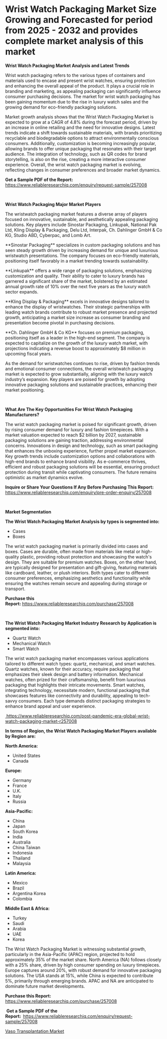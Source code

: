 <p><h1>Wrist Watch Packaging Market Size Growing and Forecasted for period from 2025 - 2032 and provides complete market analysis of this market</h1></p><p><strong>Wrist Watch Packaging Market Analysis and Latest Trends</strong></p>
<p><p>Wrist watch packaging refers to the various types of containers and materials used to encase and present wrist watches, ensuring protection and enhancing the overall appeal of the product. It plays a crucial role in branding and marketing, as appealing packaging can significantly influence consumer purchasing decisions. The market for wrist watch packaging has been gaining momentum due to the rise in luxury watch sales and the growing demand for eco-friendly packaging solutions.</p><p>Market growth analysis shows that the Wrist Watch Packaging Market is expected to grow at a CAGR of 4.8% during the forecast period, driven by an increase in online retailing and the need for innovative designs. Latest trends indicate a shift towards sustainable materials, with brands prioritizing recyclable and biodegradable options to attract environmentally conscious consumers. Additionally, customization is becoming increasingly popular, allowing brands to offer unique packaging that resonates with their target audience. The integration of technology, such as QR codes for brand storytelling, is also on the rise, creating a more interactive consumer experience. Overall, the wrist watch packaging market is evolving, reflecting changes in consumer preferences and broader market dynamics.</p></p>
<p><strong>Get a Sample PDF of the Report:&nbsp;</strong> <a href="https://www.reliableresearchiq.com/enquiry/request-sample/257008?utm_campaign=2324&utm_medium=2&utm_source=Github&utm_content=ia&utm_term=30032025&utm_id=wrist-watch-packaging">https://www.reliableresearchiq.com/enquiry/request-sample/257008</a></p>
<p>&nbsp;</p>
<p><strong>Wrist Watch Packaging Major Market Players</strong></p>
<p><p>The wristwatch packaging market features a diverse array of players focused on innovative, sustainable, and aesthetically appealing packaging solutions. Key players include Sinostar Packaging, Linkupak, National Pak Ltd, Kling Display & Packaging, Delu Ltd, Interpak, Ch. Dahlinger GmbH & Co KG, Studio ABD, Cyberpac, and Lomb Art.</p><p>**Sinostar Packaging** specializes in custom packaging solutions and has seen steady growth driven by increasing demand for unique and luxurious wristwatch presentations. The company focuses on eco-friendly materials, positioning itself favorably in a market trending towards sustainability.</p><p>**Linkupak** offers a wide range of packaging solutions, emphasizing customization and quality. Their ability to cater to luxury brands has garnered a significant share of the market, bolstered by an estimated annual growth rate of 10% over the next five years as the luxury watch sector expands.</p><p>**Kling Display & Packaging** excels in innovative designs tailored to enhance the display of wristwatches. Their strategic partnerships with leading watch brands contribute to robust market presence and projected growth, anticipating a market size increase as consumer branding and presentation become pivotal in purchasing decisions.</p><p>**Ch. Dahlinger GmbH & Co KG** focuses on premium packaging, positioning itself as a leader in the high-end segment. The company is expected to capitalize on the growth of the luxury watch market, with projections indicating a revenue boost to approximately $8 million in upcoming fiscal years.</p><p>As the demand for wristwatches continues to rise, driven by fashion trends and emotional consumer connections, the overall wristwatch packaging market is expected to grow substantially, aligning with the luxury watch industry’s expansion. Key players are poised for growth by adopting innovative packaging solutions and sustainable practices, enhancing their market positioning.</p></p>
<p>&nbsp;</p>
<p><strong>What Are The Key Opportunities For Wrist Watch Packaging Manufacturers?</strong></p>
<p><p>The wrist watch packaging market is poised for significant growth, driven by rising consumer demand for luxury and fashion timepieces. With a market valuation expected to reach $2 billion by 2027, sustainable packaging solutions are gaining traction, addressing environmental concerns. Innovations in design and technology, such as smart packaging that enhances the unboxing experience, further propel market expansion. Key growth trends include customization options and collaborations with high-end brands to enhance brand visibility. As e-commerce thrives, efficient and robust packaging solutions will be essential, ensuring product protection during transit while captivating consumers. The future remains optimistic as market dynamics evolve.</p></p>
<p><strong>Inquire or Share Your Questions If Any Before Purchasing This Report:</strong> <a href="https://www.reliableresearchiq.com/enquiry/pre-order-enquiry/257008?utm_campaign=2324&utm_medium=2&utm_source=Github&utm_content=ia&utm_term=30032025&utm_id=wrist-watch-packaging">https://www.reliableresearchiq.com/enquiry/pre-order-enquiry/257008</a></p>
<p>&nbsp;</p>
<p><strong>Market Segmentation</strong></p>
<p><strong>The Wrist Watch Packaging Market Analysis by types is segmented into:</strong></p>
<p><ul><li>Cases</li><li>Boxes</li></ul></p>
<p><p>The wrist watch packaging market is primarily divided into cases and boxes. Cases are durable, often made from materials like metal or high-quality plastic, providing robust protection and showcasing the watch's design. They are suitable for premium watches. Boxes, on the other hand, are typically designed for presentation and gift-giving, featuring materials like cardboard, leather, or plush interiors. Both types cater to different consumer preferences, emphasizing aesthetics and functionality while ensuring the watches remain secure and appealing during storage or transport.</p></p>
<p><strong>Purchase this Report:&nbsp;</strong><a href="https://www.reliableresearchiq.com/purchase/257008?utm_campaign=2324&utm_medium=2&utm_source=Github&utm_content=ia&utm_term=30032025&utm_id=wrist-watch-packaging">https://www.reliableresearchiq.com/purchase/257008</a></p>
<p>&nbsp;</p>
<p><strong>The Wrist Watch Packaging Market Industry Research by Application is segmented into:</strong></p>
<p><ul><li>Quartz Watch</li><li>Mechanical Watch</li><li>Smart Watch</li></ul></p>
<p><p>The wrist watch packaging market encompasses various applications tailored to different watch types: quartz, mechanical, and smart watches. Quartz watches, known for their accuracy, require packaging that emphasizes their sleek design and battery information. Mechanical watches, often prized for their craftsmanship, benefit from luxurious packaging that highlights their intricate movements. Smart watches, integrating technology, necessitate modern, functional packaging that showcases features like connectivity and durability, appealing to tech-savvy consumers. Each type demands distinct packaging strategies to enhance brand appeal and user experience.</p></p>
<p><a href="https://www.reliableresearchiq.com/post-pandemic-era-global-wrist-watch-packaging-market-r257008?utm_campaign=2324&utm_medium=2&utm_source=Github&utm_content=ia&utm_term=30032025&utm_id=wrist-watch-packaging">&nbsp;https://www.reliableresearchiq.com/post-pandemic-era-global-wrist-watch-packaging-market-r257008</a></p>
<p><strong>In terms of Region, the Wrist Watch Packaging Market Players available by Region are:</strong></p>
<p>
    <p> <strong> North America: </strong>
        <ul>
            <li>United States</li>
            <li>Canada</li>
        </ul>
        </p> 
    <p> <strong> Europe: </strong>
        <ul>
            <li>Germany</li>
            <li>France</li>
            <li>U.K.</li>
            <li>Italy</li>
            <li>Russia</li>
        </ul>
        </p> 
    <p> <strong> Asia-Pacific: </strong>
        <ul>
            <li>China</li>
            <li>Japan</li>
            <li>South Korea</li>
            <li>India</li>
            <li>Australia</li>
            <li>China Taiwan</li>
            <li>Indonesia</li>
            <li>Thailand</li>
            <li>Malaysia</li>
        </ul>
        </p> 
    <p> <strong> Latin America: </strong>
        <ul>
            <li>Mexico</li>
            <li>Brazil</li>
            <li>Argentina Korea</li>
            <li>Colombia</li>
        </ul>
        </p> 
    <p> <strong> Middle East & Africa: </strong>
        <ul>
            <li>Turkey</li>
            <li>Saudi</li>
            <li>Arabia</li>
            <li>UAE</li>
            <li>Korea</li>
        </ul>
    </p>
    </p>
<p><p>The Wrist Watch Packaging Market is witnessing substantial growth, particularly in the Asia-Pacific (APAC) region, projected to hold approximately 35% of the market share. North America (NA) follows closely with a 25% share, driven by high consumer spending on luxury timepieces. Europe captures around 20%, with robust demand for innovative packaging solutions. The USA stands at 15%, while China is expected to contribute 5%, primarily through emerging brands. APAC and NA are anticipated to dominate future market developments.</p></p>
<p><strong>Purchase this Report: </strong><a href="https://www.reliableresearchiq.com/purchase/257008?utm_campaign=2324&utm_medium=2&utm_source=Github&utm_content=ia&utm_term=30032025&utm_id=wrist-watch-packaging">https://www.reliableresearchiq.com/purchase/257008</a></p>
<p>&nbsp;<strong>Get a Sample PDF of the Report:&nbsp;&nbsp;</strong><a href="https://www.reliableresearchiq.com/enquiry/request-sample/257008?utm_campaign=2324&utm_medium=2&utm_source=Github&utm_content=ia&utm_term=30032025&utm_id=wrist-watch-packaging">https://www.reliableresearchiq.com/enquiry/request-sample/257008</a></p>
<p><strong></strong></p>
<p><p><a href="https://github.com/techerghalim/Market-Research-Report-List-1/blob/main/vaso-transplantation-market.md?utm_campaign=2324&utm_medium=2&utm_source=Github&utm_content=ia&utm_term=30032025&utm_id=wrist-watch-packaging">Vaso Transplantation Market</a></p></p>